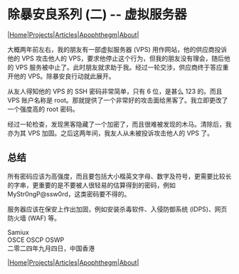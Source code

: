 # 除暴安良系列 (二) -- 虚拟服务器

|[Home](/README.md)|[Projects](/projects.md)|[Articles](/articles.md)|[Apophthegm](/apophthegm.md)|[About](/about.md)|

大概两年前左右，我的朋友有一部虚拟服务器 (VPS) 用作网站，他的供应商投诉他的 VPS 攻击他人的 VPS，要求他停止这个行为，但我的朋友没有理会，随后他的 VPS 服务被中止了。此时朋友就求助于我。经过一轮交涉，供应商终于答应重开他的 VPS。除暴安良行动就此展开。

从友人得知他的 VPS 的 SSH 密码非常简单，只有 6 位，是甚么 123 的。而且 VPS 账户名称是 root。那就提供了一个非常好的攻击面给黑客了。我立即更改了一个强度高的 root 密码。

经过一轮检查，发现黑客隐藏了一个加密了，而且很难被发现的木马。清除后，我亦为其 VPS 加固。之后这两年间，我友人从未被投诉攻击他人的 VPS 了。

## 总结

所有密码应该为高强度，而且要包括大小楷英文字母、数字及符号，更需要比较长的字串，更重要的是不要被人很轻易的估算得到的密码，例如 MyStr0ngP@ssw0rd，这类密码要不得的。

服务器应该在保安上作出加固，例如安装杀毒软件、入侵防御系统 (IDPS)、网页防火墙 (WAF) 等。

Samiux    
OSCE  OSCP  OSWP     
二零二四年九月四日，中国香港    


|[Home](/README.md)|[Projects](/projects.md)|[Articles](/articles.md)|[Apophthegm](/apophthegm.md)|[About](/about.md)|



